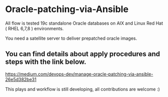 # Oracle-patching-via-Ansible


All flow is tested 19c standalone Oracle databases on AIX and Linux Red Hat ( RHEL 6,7,8 ) environments. 

You need a satellite server to deliver prepatched oracle images.


## You can find details about apply procedures and steps with the link below.

https://medium.com/devops-dev/manage-oracle-patching-via-ansible-26e5d382be31

This plays and workflow is still developing, all contributions are welcome :)
